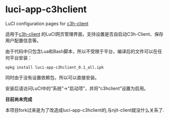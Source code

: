 luci-app-c3hclient
===================

LuCI configuration pages for [c3h-client](https://github.com/Trim21/c3h_client)

适用于[c3h-client](https://github.com/Trim21/c3h_client) 的LuCI网页管理界面，支持设置是否自启动C3h-Client、保存用户配置信息等。


由于代码中只包含Lua和Bash脚本，所以不受限于平台，编译后的文件可以在任何平台安装：

```
opkg install luci-app-c3hclient_0.1_all.ipk
```

同时由于没有设置依赖包，所以可以直接安装。

安装后请访问LuCI中的“系统”->“启动项”，并将“c3hclient”设置为启用。

**目前尚未完成**

本项目fork过来是为了改造成luci-app-c3hclient的,与njit-client就没什么关系了.